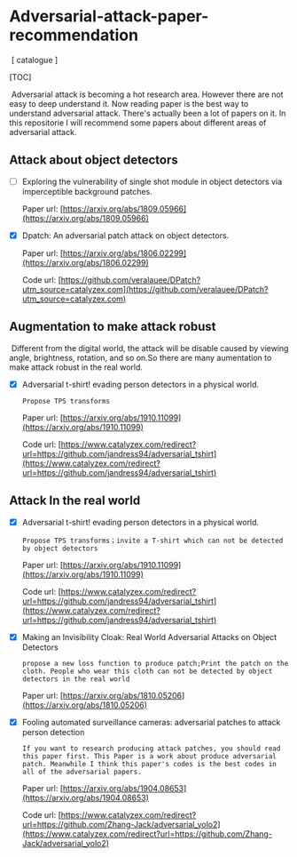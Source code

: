<h1>Adversarial-attack-paper-recommendation</h1>

​	[ catalogue ]

[TOC]

​	Adversarial attack is becoming a hot research area. However there are not easy to deep understand it. Now reading paper is the best way to understand adversarial attack. There's actually been a lot of papers on it. In this repositorie I will recommend some papers about different areas of adversarial attack. 

## Attack about object detectors

- [ ] Exploring the vulnerability of single shot module in object detectors via imperceptible background patches.

  Paper url: [https://arxiv.org/abs/1809.05966](https://arxiv.org/abs/1809.05966)

- [x] Dpatch: An adversarial patch attack on object detectors. 

  Paper url: [https://arxiv.org/abs/1806.02299](https://arxiv.org/abs/1806.02299)

  Code url: [https://github.com/veralauee/DPatch?utm_source=catalyzex.com](https://github.com/veralauee/DPatch?utm_source=catalyzex.com)

## Augmentation to make attack robust

​	Different from the digital world, the attack will be disable caused by viewing angle, brightness, rotation, and so on.So there are many aumentation to make attack robust in the real world.

- [x] Adversarial t-shirt! evading person detectors in a physical world.

  `Propose TPS transforms`

  Paper url: [https://arxiv.org/abs/1910.11099](https://arxiv.org/abs/1910.11099)

  Code url: [https://www.catalyzex.com/redirect?url=https://github.com/jandress94/adversarial_tshirt](https://www.catalyzex.com/redirect?url=https://github.com/jandress94/adversarial_tshirt)

## Attack In the real world

- [x] Adversarial t-shirt! evading person detectors in a physical world.

  `Propose TPS transforms；invite a T-shirt which can not be detected by object detectors`

  Paper url: [https://arxiv.org/abs/1910.11099](https://arxiv.org/abs/1910.11099)

  Code url: [https://www.catalyzex.com/redirect?url=https://github.com/jandress94/adversarial_tshirt](https://www.catalyzex.com/redirect?url=https://github.com/jandress94/adversarial_tshirt)

- [x] Making an Invisibility Cloak: Real World Adversarial Attacks on Object Detectors

  `propose a new loss function to produce patch;Print the patch on the cloth. People who wear this cloth can not be detected by object detectors in the real world`

  Paper url: [https://arxiv.org/abs/1810.05206](https://arxiv.org/abs/1810.05206)

- [x] Fooling automated surveillance cameras: adversarial patches to attack person detection

  `If you want to research producing attack patches, you should read this paper first. This Paper is a work about produce adversarial patch. Meanwhile I think this paper's codes is the best codes in all of the adversarial papers. `

  Paper url: [https://arxiv.org/abs/1904.08653](https://arxiv.org/abs/1904.08653)

  Code url: [https://www.catalyzex.com/redirect?url=https://github.com/Zhang-Jack/adversarial_yolo2](https://www.catalyzex.com/redirect?url=https://github.com/Zhang-Jack/adversarial_yolo2)







